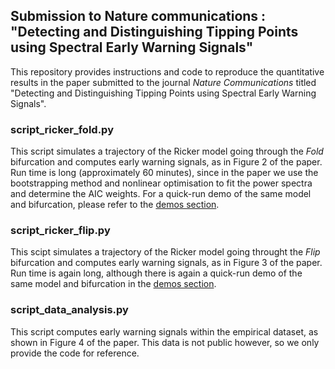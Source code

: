 ## Submission to Nature communications : "Detecting and Distinguishing Tipping Points using Spectral Early Warning Signals"

This repository provides instructions and code to reproduce the quantitative results in the paper submitted to the journal *Nature Communications* titled "Detecting and Distinguishing Tipping Points using Spectral Early Warning Signals".

### script_ricker_fold.py
This script simulates a trajectory of the Ricker model going through the *Fold* bifurcation and computes early warning signals, as in Figure 2 of the paper. Run time is long (approximately 60 minutes), since in the paper we use the bootstrapping method and nonlinear optimisation to fit the power spectra and determine the AIC weights. For a quick-run demo of the same model and bifurcation, please refer to the [demos section](../demos).

### script_ricker_flip.py
This scipt simulates a trajectory of the Ricker model going throught the *Flip* bifurcation and computes early warning signals, as in Figure 3 of the paper. Run time is again long, although there is again a quick-run demo of the same model and bifurcation in the [demos section](../demos).

### script_data_analysis.py
This script computes early warning signals within the empirical dataset, as shown in Figure 4 of the paper. This data is not public however, so we only provide the code for reference.



